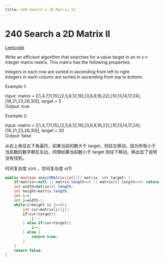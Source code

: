 ```yaml
---
title: 240 Search a 2D Matrix II
---
```


# 240 Search a 2D Matrix II


[Leetcode](https://leetcode.com/problems/search-a-2d-matrix-ii/)

Write an efficient algorithm that searches for a value target in an m x n integer matrix matrix. This matrix has the following properties:

Integers in each row are sorted in ascending from left to right.  
Integers in each column are sorted in ascending from top to bottom.  
 

Example 1:


Input: matrix = [[1,4,7,11,15],[2,5,8,12,19],[3,6,9,16,22],[10,13,14,17,24],[18,21,23,26,30]], target = 5  
Output: true  

Example 2:

Input: matrix = [[1,4,7,11,15],[2,5,8,12,19],[3,6,9,16,22],[10,13,14,17,24],[18,21,23,26,30]], target = 20  
Output: false  

从右上角往左下角遍历，如果当前的数大于 target，则往左移动，因为所有小于当前数的数字都在左边，同理如果当前数小于 target 则往下移动。移出去了说明没有找到。

时间复杂度 o(n) ，空间复杂度 o(1)

```java
public boolean searchMatrix(int[][] matrix, int target) {
    if(matrix==null || matrix.length==0 || matrix[0].length==0) return false;
    int width=matrix[0].length;
    int height=matrix.length;
    int i=0;
    int j=width-1;
    while(i<height && j>=0){
        int cur=matrix[i][j];
        if(cur>target){
            j--;
        } else if(cur<target){
            i++;
        } else {
            return true;
        }
    }
    return false;
}
```